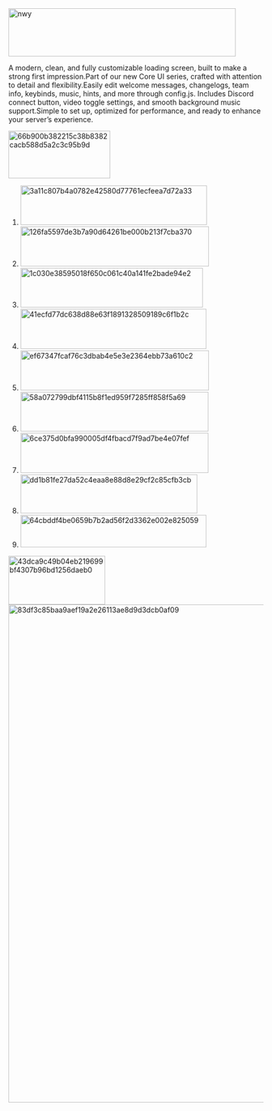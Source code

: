 <img width="449" height="95" alt="nwy" src="https://github.com/user-attachments/assets/cd622b95-ba1f-434e-8d60-48a3c366612f" />


A modern, clean, and fully customizable loading screen, built to make a strong first impression.Part of our new Core UI series, crafted with attention to detail and flexibility.Easily edit welcome messages, changelogs, team info, keybinds, music, hints, and more through config.js.
Includes Discord connect button, video toggle settings, and smooth background music support.Simple to set up, optimized for performance, and ready to enhance your server’s experience.

<img width="201" height="94" alt="66b900b382215c38b8382cacb588d5a2c3c95b9d" src="https://github.com/user-attachments/assets/0eb227ff-642b-4c65-9df9-2fe6e3d029c6" />




1) <img width="368" height="78" alt="3a11c807b4a0782e42580d77761ecfeea7d72a33" src="https://github.com/user-attachments/assets/3842268b-e052-4f4d-a9eb-68d8ecc5dccc" />
2) <img width="372" height="79" alt="126fa5597de3b7a90d64261be000b213f7cba370" src="https://github.com/user-attachments/assets/222289dc-5972-4bb2-929e-f92c5057e6e5" />
3) <img width="360" height="78" alt="1c030e38595018f650c061c40a141fe2bade94e2" src="https://github.com/user-attachments/assets/cb81d262-7085-4e53-b20f-0c00f35d7991" />
3) <img width="367" height="79" alt="41ecfd77dc638d88e63f1891328509189c6f1b2c" src="https://github.com/user-attachments/assets/63afa9cc-e5a1-4872-bfbb-261de5f0b830" />
4) <img width="372" height="79" alt="ef67347fcaf76c3dbab4e5e3e2364ebb73a610c2" src="https://github.com/user-attachments/assets/80452806-4568-4998-8328-16354ec0fb29" />
5) <img width="371" height="78" alt="58a072799dbf4115b8f1ed959f7285ff858f5a69" src="https://github.com/user-attachments/assets/27da29b9-4f57-478a-810c-a66b5625e6e3" />
6) <img width="371" height="79" alt="6ce375d0bfa990005df4fbacd7f9ad7be4e07fef" src="https://github.com/user-attachments/assets/b7ac94e2-e573-4227-98fe-537a3e413aad" />
7) <img width="349" height="77" alt="dd1b81fe27da52c4eaa8e88d8e29cf2c85cfb3cb" src="https://github.com/user-attachments/assets/8f87b317-b3ae-41e0-8257-664e26f59cdd" />
8) <img width="367" height="64" alt="64cbddf4be0659b7b2ad56f2d3362e002e825059" src="https://github.com/user-attachments/assets/894b0e45-f4c1-4599-aed9-4c53a691547e" />

<img width="191" height="96" alt="43dca9c49b04eb219699bf4307b96bd1256daeb0" src="https://github.com/user-attachments/assets/e9dbc9a9-568e-4b17-b985-c7a32fe1883b" />
<img width="1909" height="984" alt="83df3c85baa9aef19a2e26113ae8d9d3dcb0af09" src="https://github.com/user-attachments/assets/f4f0a6be-9601-4c89-8a86-1802b1dac5c3" />
